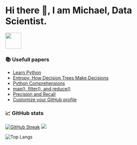 <!-- image -->
# Hi there 👋, I am Michael, Data Scientist.


<a href="https://www.linkedin.com/in/michael-farmakovskii-55b1a621b/">
    <img height="50" src="https://cdn2.iconfinder.com/data/icons/social-icon-3/512/social_style_3_in-306.png"/>
</a>

### 📚 Usefull papers 
* [Learn Python](https://realpython.com/)
* [Entropy: How Decision Trees Make Decisions](https://medium.com/towards-data-science/entropy-how-decision-trees-make-decisions-2946b9c18c8)
* [Python Comprehensions](https://medium.com/dev-genius/is-list-comprehension-the-most-effective-way-to-solve-any-tasks-python-b6bb3f5391fa)
* [map(), filter(), and reduce()](https://medium.com/swlh/higher-order-functions-in-python-map-filter-and-reduce-34299fee1b21)
* [Precision and Recall](https://towardsdatascience.com/finally-remember-what-precision-and-recall-is-and-stop-being-afraid-of-these-questions-in-f61981930c67)
* [Customize your GitHub profile](https://medium.com/towards-data-science/enrich-your-github-profile-with-these-tips-272fa1eafe05)


 ### 📈 GitHub stats 
[![GitHub Streak](https://github-readme-streak-stats.herokuapp.com?user=Manhow&theme=radical&date_format=M%20j%5B%2C%20Y%5D)](https://git.io/streak-stats)
<img src="https://github-readme-stats.vercel.app/api?username=Manhow&show_icons=true&theme=omni"/>

![Top Langs](https://github-readme-stats.vercel.app/api/top-langs/?username=Manhow&hide=javascript,css,scss,html&theme=nightowl)

